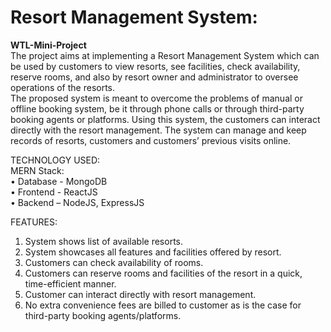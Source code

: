 # Resort Management System:
**WTL-Mini-Project**  
The project aims at implementing a Resort Management System which can be used by customers to view resorts, see facilities, check availability, reserve rooms, and also by resort owner and administrator to oversee operations of the resorts.  
The proposed system is meant to overcome the problems of manual or offline booking system, be it through phone calls or through third-party booking agents or platforms. Using this system, the customers can interact directly with the resort management. The system can manage and keep records of resorts, customers and customers’ previous visits online.  
  
TECHNOLOGY USED:  
MERN Stack:  
• Database - MongoDB  
• Frontend - ReactJS  
• Backend – NodeJS, ExpressJS

FEATURES:
1. System shows list of available resorts.
2. System showcases all features and facilities offered by resort.  
3. Customers can check availability of rooms.  
4. Customers can reserve rooms and facilities of the resort in a quick, time-efficient manner.  
5. Customer can interact directly with resort management.  
6. No extra convenience fees are billed to customer as is the case for third-party booking agents/platforms.
